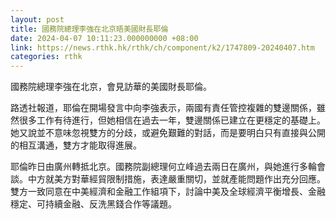 ```yaml
---
layout: post
title: 國務院總理李強在北京晤美國財長耶倫
date: 2024-04-07 10:11:23.000000000 +08:00
link: https://news.rthk.hk/rthk/ch/component/k2/1747809-20240407.htm
categories: rthk
---
```


國務院總理李強在北京，會見訪華的美國財長耶倫。

路透社報道，耶倫在開場發言中向李強表示，兩國有責任管控複雜的雙邊關係，雖然很多工作有待進行，但她相信在過去一年，雙邊關係已建立在更穩定的基礎上。她又說並不意味忽視雙方的分歧，或避免艱難的對話，而是要明白只有直接與公開的相互溝通，雙方才能取得進展。

耶倫昨日由廣州轉抵北京。國務院副總理何立峰過去兩日在廣州，與她進行多輪會談。中方就美方對華經貿限制措施，表達嚴重關切，並就產能問題作出充分回應。雙方一致同意在中美經濟和金融工作組項下，討論中美及全球經濟平衡增長、金融穩定、可持續金融、反洗黑錢合作等議題。
